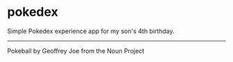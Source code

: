 # pokedex

Simple Pokedex experience app for my son's 4th birthday.

---

Pokeball by Geoffrey Joe from the Noun Project
